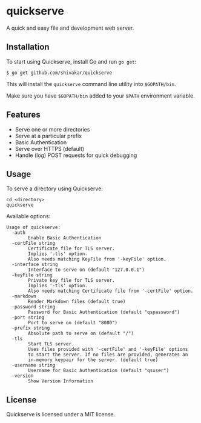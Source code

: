 # quickserve
A quick and easy file and development web server.

## Installation

To start using Quickserve, install Go and run `go get`:

```
$ go get github.com/shivakar/quickserve
```

This will install the `quickserve` command line utility into  `$GOPATH/bin`.

Make sure you have `$GOPATH/bin` added to your `$PATH` environment variable.

## Features

* Serve one or more directories
* Serve at a particular prefix
* Basic Authentication
* Serve over HTTPS (default)
* Handle (log) POST requests for quick debugging

## Usage

To serve a directory using Quickserve:

```
cd <directory>
quickserve
```

Available options:

```
Usage of quickserve:
  -auth
        Enable Basic Authentication
  -certFile string
        Certificate file for TLS server.
        Implies '-tls' option.
        Also needs matching KeyFile from '-keyFile' option.
  -interface string
        Interface to serve on (default "127.0.0.1")
  -keyFile string
        Private key file for TLS server.
        Implies '-tls' option.
        Also needs matching Certificate file from '-certFile' option.
  -markdown
        Render Markdown files (default true)
  -password string
        Password for Basic Authentication (default "qspassword")
  -port string
        Port to serve on (default "8080")
  -prefix string
        Absolute path to serve on (default "/")
  -tls
        Start TLS server.
        Uses files provided with '-certFile' and '-keyFile' options
        to start the server. If no files are provided, generates an
        in-memory keypair for the server. (default true)
  -username string
        Username for Basic Authentication (default "qsuser")
  -version
        Show Version Information
```


## License

Quickserve is licensed under a MIT license.
